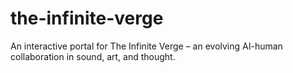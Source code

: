 # the-infinite-verge
An interactive portal for The Infinite Verge – an evolving AI-human collaboration in sound, art, and thought.
